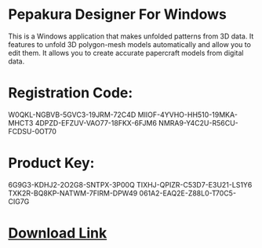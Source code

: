# Pepakura Designer For Windows

This is a Windows application that makes unfolded patterns from 3D data. It features to unfold 3D polygon-mesh models automatically and allow you to edit them. It allows you to create accurate papercraft models from digital data.

# Registration Code:

W0QKL-NGBVB-5GVC3-19JRM-72C4D
MIIOF-4YVHO-HH510-19MKA-MHCT3
4DPZD-EFZUV-VAO77-18FKX-6FJM6
NMRA9-Y4C2U-R56CU-FCDSU-0OT70

# Product Key:

6G9G3-KDHJ2-2O2G8-SNTPX-3P00Q
TIXHJ-QPIZR-C53D7-E3U21-LS1Y6
TXK2R-BQ8KP-NATWM-7FIRM-DPW49
061A2-EAQ2E-Z88L0-T70C5-CIG7G


# [Download Link](https://techsoft.pro/)
